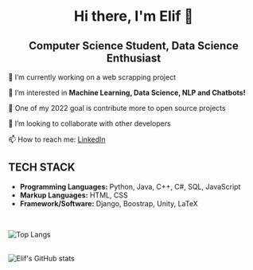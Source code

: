 <h1 align="center"> Hi there, I'm Elif 👋 </h1>
<h2 align="center"> Computer Science Student, Data Science Enthusiast </h2> 


🔭 I’m currently working on a web scrapping project
	
🌱 I’m interested in **Machine Learning, Data Science, NLP and Chatbots!** 

🥅 One of my 2022 goal is contribute more to open source projects

👯 I’m looking to collaborate with other developers
	
📫 How to reach me: <a href="https://www.linkedin.com/in/elifpulukcu/">LinkedIn</a>

## TECH STACK

* **Programming Languages:** Python, Java, C++, C#, SQL, JavaScript
* **Markup Languages:** HTML, CSS
* **Framework/Software:** Django, Boostrap, Unity, LaTeX

</br>

![Top Langs](https://github-readme-stats.vercel.app/api/top-langs/?username=epulukcu&layout=compact&theme=radical)
<br style=“line-height:2;”> </br>

![Elif's GitHub stats](https://github-readme-stats.vercel.app/api?username=epulukcu&hide=contribs,prs,issues&count_private=true&show_icons=true&theme=radical)
